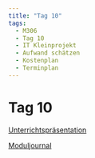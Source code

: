 ```yaml
---
title: "Tag 10"
tags:
  - M306
  - Tag 10
  - IT Kleinprojekt
  - Aufwand schätzen
  - Kostenplan
  - Terminplan
---
```


# Tag 10

[Unterrichtspräsentation](/data/m306/Unterrichtspraesentation_10.pdf)

[Moduljournal](/data/m306/MJ_M306_10.pdf)
